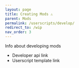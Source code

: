 ```yaml
---
layout: page
title: Creating Mods ⚠️
parent: Mods
permalink: /userscripts/develop/
redirect_to: /wip
nav_order: 3
---
```


Info about developing mods

- Developer api link
- Userscript template link